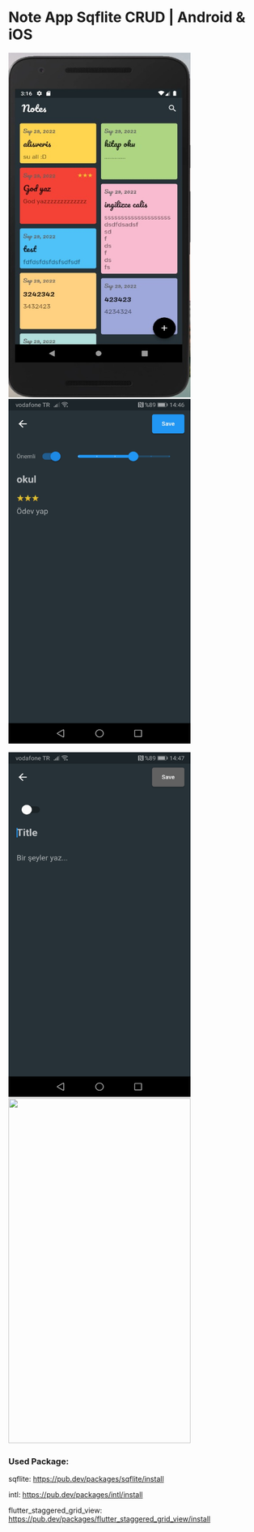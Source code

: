 # Note App Sqflite CRUD | Android & iOS

<img src='assets/1.jpeg' width="360" height="680"/><img src='assets/4.jpeg' width="360" height="680"/>


<img src='assets/5.jpeg' width="360" height="680"/><img src='assets/1.gif' width="360" height="680"/>


### Used Package:

sqflite: https://pub.dev/packages/sqflite/install

intl: https://pub.dev/packages/intl/install

flutter_staggered_grid_view: https://pub.dev/packages/flutter_staggered_grid_view/install
